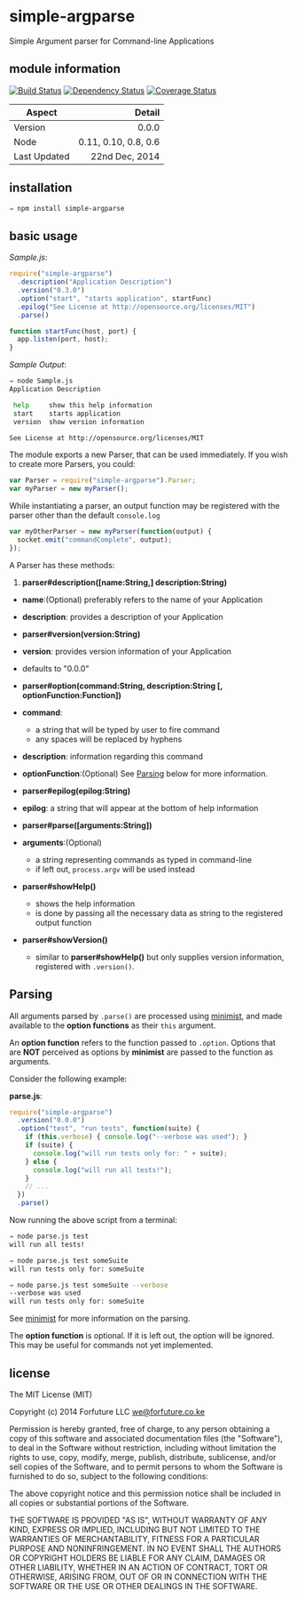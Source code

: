 
# simple-argparse

Simple Argument parser for Command-line Applications


## module information 

[![Build Status](https://travis-ci.org/forfuture-dev/node-simple-argparse.svg)](https://travis-ci.org/forfuture-dev/node-simple-argparse) [![Dependency Status](https://gemnasium.com/forfuture-dev/node-simple-argparse.svg)](https://gemnasium.com/forfuture-dev/node-simple-argparse) [![Coverage Status](https://img.shields.io/coveralls/forfuture-dev/node-simple-argparse.svg)](https://coveralls.io/r/forfuture-dev/node-simple-argparse)


|Aspect|Detail|
|------|-----:|
|Version|0.0.0|
|Node|0.11, 0.10, 0.8, 0.6|
|Last Updated|22nd Dec, 2014|


## installation

```bash
⇒ npm install simple-argparse
```

## basic usage

_Sample.js_:

```js
require("simple-argparse")
  .description("Application Description")
  .version("0.3.0")
  .option("start", "starts application", startFunc)
  .epilog("See License at http://opensource.org/licenses/MIT")
  .parse()

function startFunc(host, port) {
  app.listen(port, host);
}
```

_Sample Output_:

```bash
⇒ node Sample.js
Application Description

 help     show this help information
 start    starts application
 version  show version information

See License at http://opensource.org/licenses/MIT
```

The module exports a new Parser, that can be used immediately. If you
wish to create more Parsers, you could:

```js
var Parser = require("simple-argparse").Parser;
var myParser = new myParser();
```

While instantiating a parser, an output function may be registered with
the parser other than the default `console.log`

```js
var myOtherParser = new myParser(function(output) {
  socket.emit("commandComplete", output);
});
```

A Parser has these methods:

1. __parser#description([name:String,] description:String)__
  
  * __name__:(Optional) preferably refers to the name of your Application
  * __description__: provides a description of your Application

*  __parser#version(version:String)__

  * __version__: provides version information of your Application
  * defaults to "0.0.0"

*  __parser#option(command:String, description:String [, optionFunction:Function])__

  * __command__:
    * a string that will be typed by user to fire command
    * any spaces will be replaced by hyphens
  * __description__: information regarding this command
  * __optionFunction__:(Optional) See [Parsing](#parsing) below for more information.

*  __parser#epilog(epilog:String)__
   
  * __epilog__: a string that will appear at the bottom of help information

*  __parser#parse([arguments:String])__

  * __arguments__:(Optional)
    * a string representing commands as typed in command-line
    * if left out, `process.argv` will be used instead

* __parser#showHelp()__
  
  * shows the help information
  * is done by passing all the necessary data as string to the registered output function

* __parser#showVersion()__

  * similar to __parser#showHelp()__ but only supplies version information, registered with `.version()`.


<a name="parsing"></a>
## Parsing

All arguments parsed by `.parse()` are processed using
[minimist][minimist], and made available to the __option functions__ as 
their `this` argument.

An __option function__ refers to the function passed to `.option`.
Options that are __NOT__ perceived as options by __minimist__ are passed
to the function as arguments.

Consider the following example:

__parse.js__:

```js
require("simple-argparse")
  .version("0.0.0")
  .option("test", "run tests", function(suite) {
    if (this.verbose) { console.log("--verbose was used"); }
    if (suite) {
      console.log("will run tests only for: " + suite);
    } else {
      console.log("will run all tests!");
    }
    // ...
  })
  .parse()
```

Now running the above script from a terminal:

```bash
⇒ node parse.js test
will run all tests!

⇒ node parse.js test someSuite
will run tests only for: someSuite

⇒ node parse.js test someSuite --verbose
--verbose was used
will run tests only for: someSuite

```

See [minimist][minimist] for more information on the parsing.

The __option function__ is optional. If it is left out, the option will
be ignored. This may be useful for commands not yet implemented.


## license

The MIT License (MIT)

Copyright (c) 2014 Forfuture LLC <we@forfuture.co.ke>

Permission is hereby granted, free of charge, to any person obtaining a
copy of this software and associated documentation files (the "Software"),
to deal in the Software without restriction, including without limitation the
rights to use, copy, modify, merge, publish, distribute, sublicense, and/or
sell copies of the Software, and to permit persons to whom the Software
is furnished to do so, subject to the following conditions:

The above copyright notice and this permission notice shall be included in
all copies or substantial portions of the Software.

THE SOFTWARE IS PROVIDED "AS IS", WITHOUT WARRANTY OF ANY KIND,
EXPRESS OR IMPLIED, INCLUDING BUT NOT LIMITED TO THE WARRANTIES
OF MERCHANTABILITY, FITNESS FOR A PARTICULAR PURPOSE AND
NONINFRINGEMENT. IN NO EVENT SHALL THE AUTHORS OR COPYRIGHT
HOLDERS BE LIABLE FOR ANY CLAIM, DAMAGES OR OTHER LIABILITY,
WHETHER IN AN ACTION OF CONTRACT, TORT OR OTHERWISE, ARISING
FROM, OUT OF OR IN CONNECTION WITH THE SOFTWARE OR THE USE OR
OTHER DEALINGS IN THE SOFTWARE.


[minimist]:https://github.com/substack/minimist
